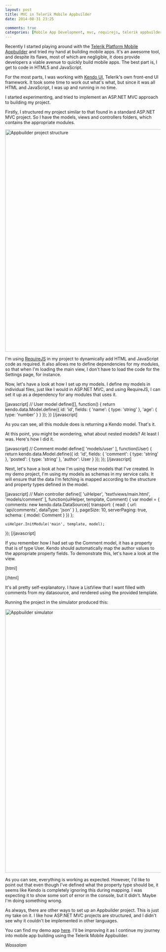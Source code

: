 ```yaml
---
layout: post
title: MVC in Telerik Mobile Appbuilder
date: 2014-08-31 23:25

comments: true
categories: [Mobile App Development, mvc, requirejs, telerik appbuilder]
---
```

Recently I started playing around with the <a href="http://www.telerik.com/appbuilder">Telerik Platform Mobile Appbuilder</a> and tried my hand at building mobile apps. It's an awesome tool, and despite its flaws, most of which are negligible, it does provide developers a viable avenue to quickly build mobile apps. The best part is, I get to code in HTML5 and JavaScript.

For the most parts, I was working with <a href="http://www.telerik.com/kendo-ui">Kendo UI</a>, Telerik's own front-end UI framework. It took some time to work out what's what, but since it was all HTML and JavaScript, I was up and running in no time.

I started experimenting, and tried to implement an ASP.NET MVC approach to building my project.

Firstly, I structured my project similar to that found in a standard ASP.NET MVC project. So I have the models, views and controllers folders, which contains the appropriate modules.

<a href="http://www.dnasir.com/wp-content/uploads/2014/08/project-structure.png" rel="lightbox"><img src="http://www.dnasir.com/wp-content/uploads/2014/08/project-structure.png" alt="Appbuilder project structure" width="1260" height="720" class="alignnone size-full wp-image-2241" /></a>

I'm using <a href="http://requirejs.org">RequireJS</a> in my project to dynamically add HTML and JavaScript code as required. It also allows me to define dependencies for my modules, so that when I'm loading the main view, I don't have to load the code for the Settings page, for instance.

Now, let's have a look at how I set up my models. I define my models in individual files, just like I would in ASP.NET MVC, and using RequireJS, I can set it up as a dependency for any modules that uses it.

[javascript]
// User model
define([], function() {
    return kendo.data.Model.define({
        id: 'id',
        fields: {
            'name': {
                type: 'string'
            },
            'age': {
                type: 'number'
            }
        }
    });
})
[/javascript]

As you can see, all this module does is returning a Kendo model. That's it.

At this point, you might be wondering, what about nested models? At least I was. Here's how I did it.

[javascript]
// Comment model
define([
    'models/user'
], function(User) {
    return kendo.data.Model.define({
        id: 'id',
        fields: {
            'comment': {
                type: 'string'
            },
            'posted': {
                type: 'string'
            },
            'author': User
        }
    });
});
[/javascript]

Next, let's have a look at how I'm using these models that I've created. In my demo project, I'm using my models as schemas in my service calls. It will ensure that the data I'm fetching is mapped according to the structure and property types defined in the model.

[javascript]
// Main controller
define([
    'uiHelper',
    'text!views/main.html',
    'models/comment'
], function(uiHelper, template, Comment) {
    var model = {
        comments: new kendo.data.DataSource({
            transport: {
                read: {
                    url: 'api/comments',
                    dataType: 'json'
                }
            },
            pageSize: 10,
            serverPaging: true,
            schema: {
                model: Comment
            }
        })
    };

<pre><code>uiHelper.InitModule('main', template, model);
</code></pre>

});
[/javascript]

If you remember how I had set up the Comment model, it has a property that is of type User. Kendo should automatically map the author values to the appropriate property fields. To demonstrate this, let's have a look at the view.

[html]

<div data-role="view" id="main" data-init="APP.main.init">
    <ul data-role="listview" data-source="APP.main.model.comments" data-template="commentTmpl"></ul>
</div>

<script type="text/x-kendo-tmpl" id="commentTmpl">
    <div>
        ${comment}
        Posted: ${posted} by ${author.name} (${author.age})
    </div>
</script>

[/html]

It's all pretty self-explanatory. I have a ListView that I want filled with comments from my datasource, and rendered using the provided template.

Running the project in the simulator produced this:

<a href="http://www.dnasir.com/wp-content/uploads/2014/08/project-simulator.png" rel="lightbox"><img src="http://www.dnasir.com/wp-content/uploads/2014/08/project-simulator.png" alt="Appbuilder simulator" width="1124" height="853" class="alignnone size-full wp-image-2255" /></a>

As you can see, everything is working as expected. However, I'd like to point out that even though I've defined what the property type should be, it seems like Kendo is completely ignoring this during mapping. I was expecting it to show some sort of error in the console, but it didn't. Maybe I'm doing something wrong.

As always, there are other ways to set up an Appbuilder project. This is just my take on it. I like how ASP.NET MVC projects are structured, and I didn't see why it couldn't be implemented in other languages.

You can find my demo app <a href="https://bitbucket.org/dzul1983/telerik-mobile-appbuilder-app-base">here</a>.  I'll be improving it as I continue my journey into mobile app building using the Telerik Mobile Appbuilder.

<em>Wassalam</em>
